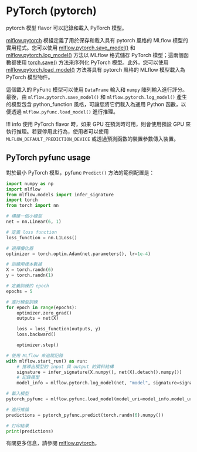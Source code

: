 # PyTorch (pytorch)

pytorch 模型 flavor 可以記錄和載入 PyTorch 模型。

[mlflow.pytorch](https://mlflow.org/docs/latest/python_api/mlflow.pytorch.html#module-mlflow.pytorch) 模組定義了用於保存和載入具有 pytorch 風格的 MLflow 模型的實用程式。您可以使用 [mlflow.pytorch.save_model()](https://mlflow.org/docs/latest/python_api/mlflow.pytorch.html#mlflow.pytorch.save_model) 和 [mlflow.pytorch.log_model()](https://mlflow.org/docs/latest/python_api/mlflow.pytorch.html#mlflow.pytorch.log_model) 方法以 MLflow 格式儲存 PyTorch 模型；這兩個函數都使用 [torch.save()](https://pytorch.org/docs/stable/torch.html#torch.save) 方法來序列化 PyTorch 模型。此外，您可以使用 [mlflow.pytorch.load_model()](https://mlflow.org/docs/latest/python_api/mlflow.pytorch.html#mlflow.pytorch.load_model) 方法將具有 pytorch 風格的 MLflow 模型載入為 PyTorch 模型物件。

這個載入的 PyFunc 模型可以使用 `DataFrame` 輸入和 `numpy` 陣列輸入進行評分。最後，由 `mlflow.pytorch.save_model()` 和 `mlflow.pytorch.log_model()` 產生的模型包含 python_function 風格，可讓您將它們載入為通用 Python 函數，以便透過 `mlflow.pyfunc.load_model()` 進行推理。

!!! info
    使用 PyTorch flavor 時，如果 GPU 在預測時可用，則會使用預設 GPU 來執行推理。若要停用此行為，使用者可以使用 `MLFLOW_DEFAULT_PREDICTION_DEVICE` 或透過預測函數的裝置參數傳入裝置。

## PyTorch pyfunc usage

對於最小 PyTorch 模型，pyfunc `Predict()` 方法的範例配置是：

```python
import numpy as np
import mlflow
from mlflow.models import infer_signature
import torch
from torch import nn

# 構建一個小模型
net = nn.Linear(6, 1)

# 定義 loss function
loss_function = nn.L1Loss()

# 選擇優化器
optimizer = torch.optim.Adam(net.parameters(), lr=1e-4)

# 訓練用樣本數據
X = torch.randn(6)
y = torch.randn(1)

# 定義訓練的 epoch
epochs = 5

# 進行模型訓練
for epoch in range(epochs):
    optimizer.zero_grad()
    outputs = net(X)

    loss = loss_function(outputs, y)
    loss.backward()

    optimizer.step()

# 使用 MLflow 來追蹤記錄
with mlflow.start_run() as run:
    # 推導出模型的 input 與 output 的資料結構
    signature = infer_signature(X.numpy(), net(X).detach().numpy())
    # 記錄模型
    model_info = mlflow.pytorch.log_model(net, "model", signature=signature)

# 載入模型
pytorch_pyfunc = mlflow.pyfunc.load_model(model_uri=model_info.model_uri)

# 進行推論
predictions = pytorch_pyfunc.predict(torch.randn(6).numpy())

# 打印結果
print(predictions)
```

有關更多信息，請參閱 [mlflow.pytorch](https://mlflow.org/docs/latest/python_api/mlflow.pytorch.html#module-mlflow.pytorch)。

